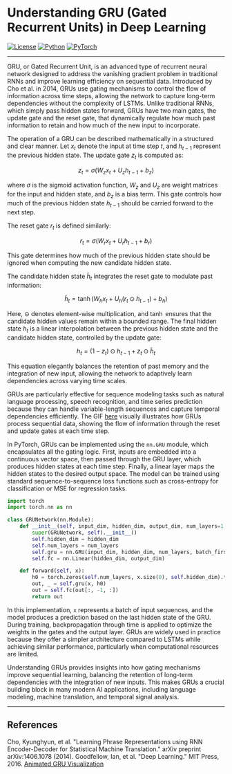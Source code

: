 # Understanding GRU (Gated Recurrent Units) in Deep Learning

[![License](https://img.shields.io/badge/License-Apache_2.0-blue.svg)](https://opensource.org/licenses/Apache-2.0) [![Python](https://img.shields.io/badge/Python-3.8+-3776AB.svg?logo=python\&logoColor=white)](https://www.python.org/) [![PyTorch](https://img.shields.io/badge/PyTorch-2.1.0-EE4C2C.svg)](https://pytorch.org/)

---

GRU, or Gated Recurrent Unit, is an advanced type of recurrent neural network designed to address the vanishing gradient problem in traditional RNNs and improve learning efficiency on sequential data. Introduced by Cho et al. in 2014, GRUs use gating mechanisms to control the flow of information across time steps, allowing the network to capture long-term dependencies without the complexity of LSTMs. Unlike traditional RNNs, which simply pass hidden states forward, GRUs have two main gates, the update gate and the reset gate, that dynamically regulate how much past information to retain and how much of the new input to incorporate.

The operation of a GRU can be described mathematically in a structured and clear manner. Let $x_t$ denote the input at time step $t$, and $h_{t-1}$ represent the previous hidden state. The update gate $z_t$ is computed as:

$$
z_t = \sigma(W_z x_t + U_z h_{t-1} + b_z)
$$

where $\sigma$ is the sigmoid activation function, $W_z$ and $U_z$ are weight matrices for the input and hidden state, and $b_z$ is a bias term. This gate controls how much of the previous hidden state $h_{t-1}$ should be carried forward to the next step.

The reset gate $r_t$ is defined similarly:

$$
r_t = \sigma(W_r x_t + U_r h_{t-1} + b_r)
$$

This gate determines how much of the previous hidden state should be ignored when computing the new candidate hidden state.

The candidate hidden state $\tilde{h}_t$ integrates the reset gate to modulate past information:

$$
\tilde{h}_t = \tanh(W_h x_t + U_h (r_t \odot h_{t-1}) + b_h)
$$

Here, $\odot$ denotes element-wise multiplication, and $\tanh$ ensures that the candidate hidden values remain within a bounded range. The final hidden state $h_t$ is a linear interpolation between the previous hidden state and the candidate hidden state, controlled by the update gate:

$$
h_t = (1 - z_t) \odot h_{t-1} + z_t \odot \tilde{h}_t
$$

This equation elegantly balances the retention of past memory and the integration of new input, allowing the network to adaptively learn dependencies across varying time scales.

GRUs are particularly effective for sequence modeling tasks such as natural language processing, speech recognition, and time series prediction because they can handle variable-length sequences and capture temporal dependencies efficiently. The GIF [here](https://miro.medium.com/v2/1*goJVQs-p9kgLODFNyhl9zA.gif) visually illustrates how GRUs process sequential data, showing the flow of information through the reset and update gates at each time step.

In PyTorch, GRUs can be implemented using the `nn.GRU` module, which encapsulates all the gating logic. First, inputs are embedded into a continuous vector space, then passed through the GRU layer, which produces hidden states at each time step. Finally, a linear layer maps the hidden states to the desired output space. The model can be trained using standard sequence-to-sequence loss functions such as cross-entropy for classification or MSE for regression tasks.

```python
import torch
import torch.nn as nn

class GRUNetwork(nn.Module):
    def __init__(self, input_dim, hidden_dim, output_dim, num_layers=1, dropout=0.1):
        super(GRUNetwork, self).__init__()
        self.hidden_dim = hidden_dim
        self.num_layers = num_layers
        self.gru = nn.GRU(input_dim, hidden_dim, num_layers, batch_first=True, dropout=dropout)
        self.fc = nn.Linear(hidden_dim, output_dim)

    def forward(self, x):
        h0 = torch.zeros(self.num_layers, x.size(0), self.hidden_dim).to(x.device)
        out, _ = self.gru(x, h0)
        out = self.fc(out[:, -1, :])
        return out
```

In this implementation, `x` represents a batch of input sequences, and the model produces a prediction based on the last hidden state of the GRU. During training, backpropagation through time is applied to optimize the weights in the gates and the output layer. GRUs are widely used in practice because they offer a simpler architecture compared to LSTMs while achieving similar performance, particularly when computational resources are limited.

Understanding GRUs provides insights into how gating mechanisms improve sequential learning, balancing the retention of long-term dependencies with the integration of new inputs. This makes GRUs a crucial building block in many modern AI applications, including language modeling, machine translation, and temporal signal analysis.

---

## References

Cho, Kyunghyun, et al. "Learning Phrase Representations using RNN Encoder-Decoder for Statistical Machine Translation." arXiv preprint arXiv:1406.1078 (2014).
Goodfellow, Ian, et al. "Deep Learning." MIT Press, 2016.
[Animated GRU Visualization](https://miro.medium.com/v2/1*goJVQs-p9kgLODFNyhl9zA.gif)
